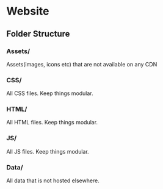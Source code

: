 # Website  

## Folder Structure  

### Assets/  

Assets(images, icons etc) that are not available on any CDN 

### CSS/  

All CSS files. Keep things modular.

### HTML/  

All HTML files. Keep things modular.

### JS/  

All JS files. Keep things modular.

### Data/  

All data that is not hosted elsewhere. 